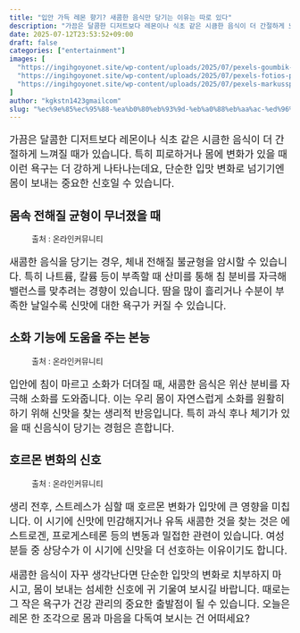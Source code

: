 ```yaml
---
title: "입안 가득 레몬 향기? 새콤한 음식만 당기는 이유는 따로 있다"
description: "가끔은 달콤한 디저트보다 레몬이나 식초 같은 시큼한 음식이 더 간절하게 느껴질 때가 있습니다. 특히 피로하거나 몸에 변화가 있을 때 이런 욕구는 더 강하게 나타나는데요, 단순한 입맛 변화로 넘기기엔 몸이 보내는 중요한 신호일 수 있습니다."
date: 2025-07-12T23:53:52+09:00
draft: false
categories: ["entertainment"]
images: [
  "https://ingihgoyonet.site/wp-content/uploads/2025/07/pexels-goumbik-952360-1-1024x678.jpg"
  "https://ingihgoyonet.site/wp-content/uploads/2025/07/pexels-fotios-photos-1002543-2-1024x683.jpg"
  "https://ingihgoyonet.site/wp-content/uploads/2025/07/pexels-markusspiske-1343537-1024x683.jpg"
]
author: "kgkstn1423gmailcom"
slug: "%ec%9e%85%ec%95%88-%ea%b0%80%eb%93%9d-%eb%a0%88%eb%aa%ac-%ed%96%a5%ea%b8%b0-%ec%83%88%ec%bd%a4%ed%95%9c-%ec%9d%8c%ec%8b%9d%eb%a7%8c-%eb%8b%b9%ea%b8%b0%eb%8a%94-%ec%9d%b4%ec%9c%a0%eb%8a%94-%eb%94%b0"
---
```


<p style="font-size:18px">가끔은 달콤한 디저트보다 레몬이나 식초 같은 시큼한 음식이 더 간절하게 느껴질 때가 있습니다. 특히 피로하거나 몸에 변화가 있을 때 이런 욕구는 더 강하게 나타나는데요, 단순한 입맛 변화로 넘기기엔 몸이 보내는 중요한 신호일 수 있습니다.</p> <h2 >몸속 전해질 균형이 무너졌을 때</h2> <figure ><img src="https://ingihgoyonet.site/wp-content/uploads/2025/07/pexels-goumbik-952360-1-1024x678.jpg" alt="" style="aspect-ratio:16/9;object-fit:cover"/><figcaption >출처 : 온라인커뮤니티</figcaption></figure> <p style="font-size:18px">새콤한 음식을 당기는 경우, 체내 전해질 불균형을 암시할 수 있습니다. 특히 나트륨, 칼륨 등이 부족할 때 산미를 통해 침 분비를 자극해 밸런스를 맞추려는 경향이 있습니다. 땀을 많이 흘리거나 수분이 부족한 날일수록 신맛에 대한 욕구가 커질 수 있습니다.</p> <h2 >소화 기능에 도움을 주는 본능</h2> <figure ><img src="https://ingihgoyonet.site/wp-content/uploads/2025/07/pexels-fotios-photos-1002543-2-1024x683.jpg" alt="" style="aspect-ratio:16/9;object-fit:cover"/><figcaption >출처 : 온라인커뮤니티</figcaption></figure> <p style="font-size:18px">입안에 침이 마르고 소화가 더뎌질 때, 새콤한 음식은 위산 분비를 자극해 소화를 도와줍니다. 이는 우리 몸이 자연스럽게 소화를 원활히 하기 위해 신맛을 찾는 생리적 반응입니다. 특히 과식 후나 체기가 있을 때 신음식이 당기는 경험은 흔합니다.</p> <h2 >호르몬 변화의 신호</h2> <figure ><img src="https://ingihgoyonet.site/wp-content/uploads/2025/07/pexels-markusspiske-1343537-1024x683.jpg" alt="" style="aspect-ratio:16/9;object-fit:cover"/><figcaption >출처 : 온라인커뮤니티</figcaption></figure> <p style="font-size:18px">생리 전후, 스트레스가 심할 때 호르몬 변화가 입맛에 큰 영향을 미칩니다. 이 시기에 신맛에 민감해지거나 유독 새콤한 것을 찾는 것은 에스트로겐, 프로게스테론 등의 변동과 밀접한 관련이 있습니다. 여성분들 중 상당수가 이 시기에 신맛을 더 선호하는 이유이기도 합니다.</p> <p style="font-size:18px">새콤한 음식이 자꾸 생각난다면 단순한 입맛의 변화로 치부하지 마시고, 몸이 보내는 섬세한 신호에 귀 기울여 보시길 바랍니다. 때로는 그 작은 욕구가 건강 관리의 중요한 출발점이 될 수 있습니다. 오늘은 레몬 한 조각으로 몸과 마음을 다독여 보시는 건 어떠세요?</p>